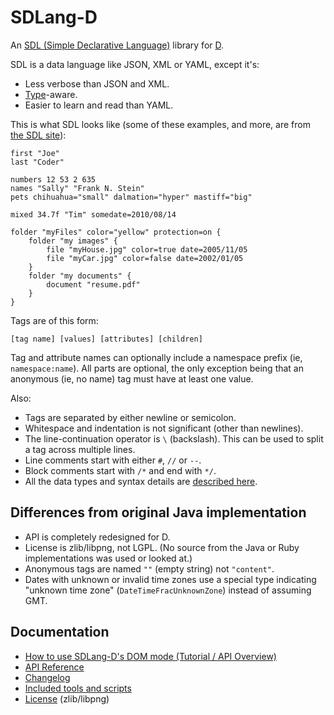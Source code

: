 SDLang-D
========

An [SDL (Simple Declarative Language)](http://sdl.ikayzo.org/display/SDL/Language+Guide) library for [D](http://dlang.org).

SDL is a data language like JSON, XML or YAML, except it's:
* Less verbose than JSON and XML.
* [Type](http://sdl.ikayzo.org/display/SDL/Language+Guide#LanguageGuide-literals)-aware.
* Easier to learn and read than YAML.

This is what SDL looks like (some of these examples, and more, are from [the SDL site](http://sdl.ikayzo.org/display/SDL/Language+Guide)):
```
first "Joe"
last "Coder"

numbers 12 53 2 635
names "Sally" "Frank N. Stein"
pets chihuahua="small" dalmation="hyper" mastiff="big"

mixed 34.7f "Tim" somedate=2010/08/14
```

```
folder "myFiles" color="yellow" protection=on {
    folder "my images" {
        file "myHouse.jpg" color=true date=2005/11/05
        file "myCar.jpg" color=false date=2002/01/05
    }
    folder "my documents" {
        document "resume.pdf"
    }
}
```

Tags are of this form:
```
[tag name] [values] [attributes] [children]
```

Tag and attribute names can optionally include a namespace prefix (ie, ```namespace:name```). All parts are optional, the only exception being that an anonymous (ie, no name) tag must have at least one value.

Also:
* Tags are separated by either newline or semicolon.
* Whitespace and indentation is not significant (other than newlines).
* The line-continuation operator is ```\``` (backslash). This can be used to split a tag across multiple lines.
* Line comments start with either ```#```, ```//``` or ```--```.
* Block comments start with ```/*``` and end with ```*/```.
* All the data types and syntax details are [described here](http://sdl.ikayzo.org/display/SDL/Language+Guide).

Differences from original Java implementation
---------------------------------------------

* API is completely redesigned for D.
* License is zlib/libpng, not LGPL. (No source from the Java or Ruby implementations was used or looked at.)
* Anonymous tags are named ```""``` (empty string) not ```"content"```.
* Dates with unknown or invalid time zones use a special type indicating "unknown time zone" (```DateTimeFracUnknownZone```) instead of assuming GMT.

Documentation
-------------

* [How to use SDLang-D's DOM mode (Tutorial / API Overview)](https://github.com/Abscissa/SDLang-D/blob/master/HOWTO.md)
* [API Reference](http://semitwist.com/sdlang-d-api/sdlang.html)
* [Changelog](https://github.com/Abscissa/SDLang-D/blob/master/CHANGELOG.md)
* [Included tools and scripts](https://github.com/Abscissa/SDLang-D/blob/master/TOOLS.md)
* [License](https://github.com/Abscissa/SDLang-D/blob/master/LICENSE.txt) (zlib/libpng)
